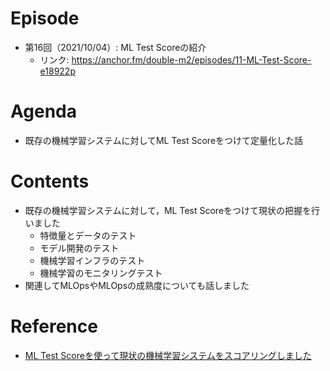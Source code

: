 # Episode
- 第16回（2021/10/04）: ML Test Scoreの紹介
    - リンク: https://anchor.fm/double-m2/episodes/11-ML-Test-Score-e18922p

# Agenda
- 既存の機械学習システムに対してML Test Scoreをつけて定量化した話

# Contents
- 既存の機械学習システムに対して，ML Test Scoreをつけて現状の把握を行いました
    - 特徴量とデータのテスト
    - モデル開発のテスト
    - 機械学習インフラのテスト
    - 機械学習のモニタリングテスト
- 関連してMLOpsやMLOpsの成熟度についても話しました

# Reference
- [ML Test Scoreを使って現状の機械学習システムをスコアリングしました](https://tech.connehito.com/entry/2021/09/30/181145)
